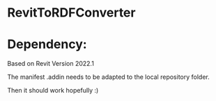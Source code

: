 # RevitToRDFConverter
# Dependency:
  Based on Revit Version 2022.1  
  
  The manifest .addin needs to be adapted to the local repository folder.
  
  Then it should work hopefully :)

